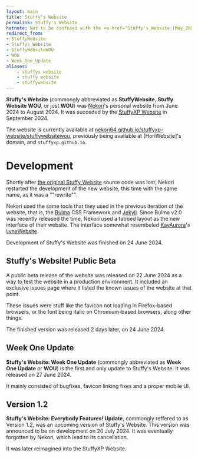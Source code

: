 ```yaml
---
layout: main
title: Stuffy's Website
permalink: Stuffy's_Website
hatnote: Not to be confused with the <a href="Stuffy's_Website_(May_2024)">May 2024 Stuffy Website</a>, which has the same page title. # i told you i can use a fucking apostrophe
redirect_from:
- StuffyWebsite
- Stuffys_Website
- StuffyWebsiteWOU
- WOU
- Week_One_Update
aliases:
    - stuffys website
    - stuffy website
    - stuffywebsite
---
```


**Stuffy's Website** (commongly abbreviated as **StuffyWebsite**, **Stuffy Website WOU**, or just **WOU**) was [Nekori](Nekori64)'s personal website from June 2024 to August 2024. It was succeded by the [StuffyXP Website](StuffyXP_Website) in September 2024.

The website is currently available at [nekori64.github.io/stuffyxp-website/stuffywebsitewou](https://nekori64.github.io/stuffyxp-website/stuffywebsitewou), previously being available at [HoriWebsite]'s domain, and `stuffyxp.github.io`.

# Development

Shortly after [the original Stuffy Website](Stuffy's_Website_(May_2024)) source code was lost, Nekori restarted the development of the new website, this time with the same name, as it was a ""rewrite"".

Nekori used the same tools that they used in the previous iteration of the website, that is, the [Bulma](https://bulma.io) CSS Framework and [Jekyll](https://jekyllrb.com). Since Bulma v2.0 was recently released the time, Nekori used a tabbed layout as the new interface of their website. The interface somewhat resembeled [KayAurora](KayAurora)'s [LynxWebsite](LynxWebsite).

Development of Stuffy's Website was finished on 24 June 2024.

## Stuffy's Website! Public Beta

A public beta release of the website was released on 22 June 2024 as a way to test the website in a production environment. It included an exclusive Issues page where it listed the known issues of the website at that point.

These issues were stuff like the favicon not loading in Firefox-based browsers, or the font being italic on Chromium-based browsers, along other things.

The finished version was released 2 days later, on 24 June 2024.

## Week One Update

**Stuffy's Website: Week One Update** (commongly abbreviated as **Week One Update** or **WOU**) is the first and only update to Stuffy's Website. It was released on 27 June 2024.

It mainly consisted of bugfixes, favicon linking fixes and a proper mobile UI.

## Version 1.2

**Stuffy's Website: Everybody Features! Update**, commongly reffered to as Version 1.2, was an upcoming version of Stuffy's Website. This version was announced to be on development on 20 July 2024. It was eventually forgotten by Nekori, which lead to its cancellation.

It was later reimagined into the StuffyXP Website.